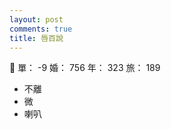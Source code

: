 ```yaml
---
layout: post
comments: true
title: 唇百說
---
```


:space_invader: 單： -9 婚： 756 年： 323 旅： 189

- 不離
- 微
- 喇叭

